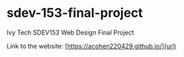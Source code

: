 # sdev-153-final-project
Ivy Tech SDEV153 Web Design Final Project

Link to the website:
[https://acohen220429.github.io/](url)
